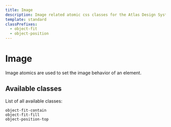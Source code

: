 ```yaml
---
title: Image
description: Image related atomic css classes for the Atlas Design System
template: standard
classPrefixes:
  - object-fit
  - object-position
---
```


# Image

Image atomics are used to set the image behavior of an element.

## Available classes

List of all available classes:

```atomics-filter
object-fit-contain
object-fit-fill
object-position-top
```

